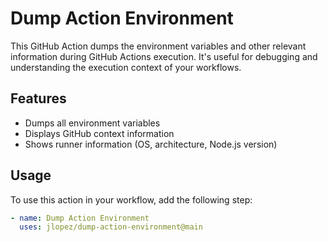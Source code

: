 # Dump Action Environment

This GitHub Action dumps the environment variables and other relevant information
during GitHub Actions execution. It's useful for debugging and understanding the
execution context of your workflows.

## Features

- Dumps all environment variables
- Displays GitHub context information
- Shows runner information (OS, architecture, Node.js version)

## Usage

To use this action in your workflow, add the following step:

```yaml
- name: Dump Action Environment
  uses: jlopez/dump-action-environment@main
```
